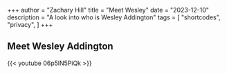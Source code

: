 +++
author = "Zachary Hill"
title = "Meet Wesley"
date = "2023-12-10"
description = "A look into who is Wesley Addington"
tags = [
    "shortcodes",
    "privacy",
]
+++


## Meet Wesley Addington

{{< youtube 06p5lN5PiQk >}}

<br>
